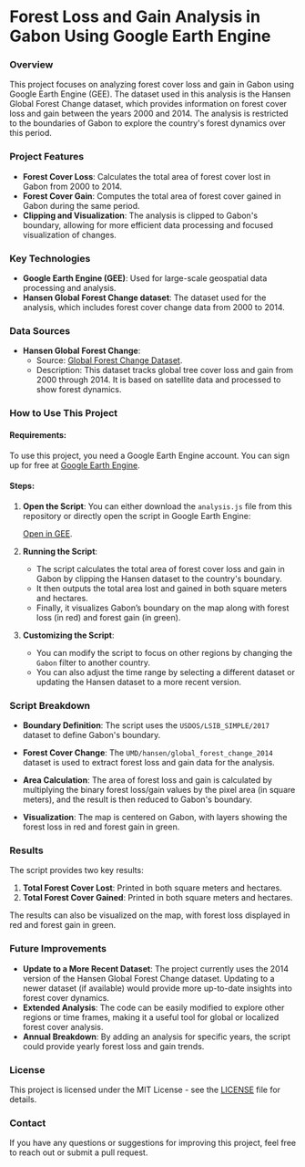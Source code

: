# Forest Loss and Gain Analysis in Gabon Using Google Earth Engine

### Overview

This project focuses on analyzing forest cover loss and gain in Gabon using Google Earth Engine (GEE). The dataset used in this analysis is the Hansen Global Forest Change dataset, which provides information on forest cover loss and gain between the years 2000 and 2014. The analysis is restricted to the boundaries of Gabon to explore the country's forest dynamics over this period.

### Project Features

- **Forest Cover Loss**: Calculates the total area of forest cover lost in Gabon from 2000 to 2014.
- **Forest Cover Gain**: Computes the total area of forest cover gained in Gabon during the same period.
- **Clipping and Visualization**: The analysis is clipped to Gabon's boundary, allowing for more efficient data processing and focused visualization of changes.

### Key Technologies

- **Google Earth Engine (GEE)**: Used for large-scale geospatial data processing and analysis.
- **Hansen Global Forest Change dataset**: The dataset used for the analysis, which includes forest cover change data from 2000 to 2014.

### Data Sources

- **Hansen Global Forest Change**: 
  - Source: [Global Forest Change Dataset](https://earthenginepartners.appspot.com/science-2013-global-forest).
  - Description: This dataset tracks global tree cover loss and gain from 2000 through 2014. It is based on satellite data and processed to show forest dynamics.

### How to Use This Project

#### Requirements:
To use this project, you need a Google Earth Engine account. You can sign up for free at [Google Earth Engine](https://earthengine.google.com/signup/).

#### Steps:

1. **Open the Script**:
   You can either download the `analysis.js` file from this repository or directly open the script in Google Earth Engine:
   
   [Open in GEE](https://code.earthengine.google.com/?scriptPath=users%2Fdivechanrup%2FpracticeGIS%3AForestGainAndLoss).

3. **Running the Script**:
   - The script calculates the total area of forest cover loss and gain in Gabon by clipping the Hansen dataset to the country's boundary.
   - It then outputs the total area lost and gained in both square meters and hectares.
   - Finally, it visualizes Gabon’s boundary on the map along with forest loss (in red) and forest gain (in green).

4. **Customizing the Script**:
   - You can modify the script to focus on other regions by changing the `Gabon` filter to another country.
   - You can also adjust the time range by selecting a different dataset or updating the Hansen dataset to a more recent version.

### Script Breakdown

- **Boundary Definition**: 
  The script uses the `USDOS/LSIB_SIMPLE/2017` dataset to define Gabon's boundary.
  
- **Forest Cover Change**: 
  The `UMD/hansen/global_forest_change_2014` dataset is used to extract forest loss and gain data for the analysis.
  
- **Area Calculation**:
  The area of forest loss and gain is calculated by multiplying the binary forest loss/gain values by the pixel area (in square meters), and the result is then reduced to Gabon's boundary.
  
- **Visualization**:
  The map is centered on Gabon, with layers showing the forest loss in red and forest gain in green.

### Results

The script provides two key results:

1. **Total Forest Cover Lost**: Printed in both square meters and hectares.
2. **Total Forest Cover Gained**: Printed in both square meters and hectares.

The results can also be visualized on the map, with forest loss displayed in red and forest gain in green.

### Future Improvements

- **Update to a More Recent Dataset**: The project currently uses the 2014 version of the Hansen Global Forest Change dataset. Updating to a newer dataset (if available) would provide more up-to-date insights into forest cover dynamics.
- **Extended Analysis**: The code can be easily modified to explore other regions or time frames, making it a useful tool for global or localized forest cover analysis.
- **Annual Breakdown**: By adding an analysis for specific years, the script could provide yearly forest loss and gain trends.

### License

This project is licensed under the MIT License - see the [LICENSE](LICENSE) file for details.

### Contact

If you have any questions or suggestions for improving this project, feel free to reach out or submit a pull request.
